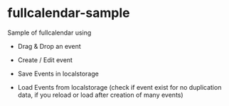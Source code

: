 fullcalendar-sample
===================

Sample of fullcalendar using

- Drag & Drop an event
- Create / Edit event

- Save Events in localstorage
- Load Events from localstorage (check if event exist for no duplication data, if you reload or load after creation of many events)

